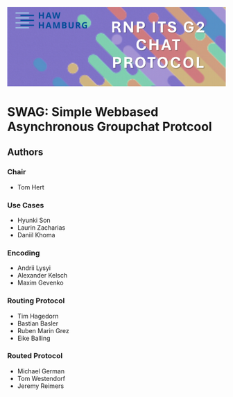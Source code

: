 ![Logo](./images/banner.png)

# SWAG: **S**imple **W**ebbased **A**synchronous **G**roupchat Protcool

## Authors

### Chair

- Tom Hert

### Use Cases

- Hyunki Son
- Laurin Zacharias
- Daniil Khoma

### Encoding

- Andrii Lysyi
- Alexander Kelsch
- Maxim Gevenko

### Routing Protocol

- Tim Hagedorn
- Bastian Basler
- Ruben Marin Grez
- Eike Balling

### Routed Protocol

- Michael German
- Tom Westendorf
- Jeremy Reimers
